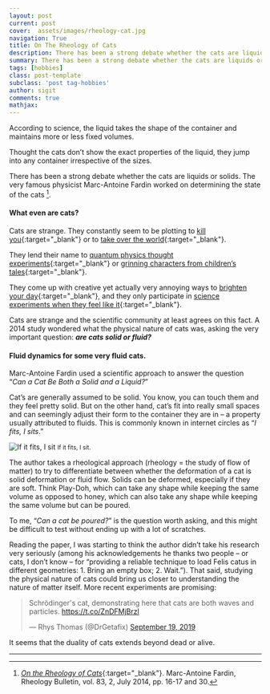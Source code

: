 ```yaml
---
layout: post
current: post
cover:  assets/images/rheology-cat.jpg
navigation: True
title: On The Rheology of Cats
description: There has been a strong debate whether the cats are liquids or solids. The cats don’t show the exact properties of the liquid, they jump into any container irrespective of the sizes.
summary: There has been a strong debate whether the cats are liquids or solids. The cats don’t show the exact properties of the liquid, they jump into any container irrespective of the sizes.
tags: [hobbies]
class: post-template
subclass: 'post tag-hobbies'
author: sigit
comments: true
mathjax:
---
```


According to science, the liquid takes the shape of the container and maintains more or less fixed volumes.

Thought the cats don’t show the exact properties of the liquid, they jump into any container irrespective of the sizes.

There has been a strong debate whether the cats are liquids or solids. The very famous physicist Marc-Antoine Fardin worked on determining the state of the cats [^1].

#### What even are cats?

Cats are strange. They constantly seem to be plotting to [kill you](https://theoatmeal.com/comics/cat_kill){:target="_blank"} or to [take over the world](https://www.quora.com/Will-cats-take-over-the-world){:target="_blank"}.

They lend their name to [quantum physics thought experiments](https://en.wikipedia.org/wiki/Schr%C3%B6dinger%27s_cat){:target="_blank"} or [grinning characters from children’s tales](https://phys.org/news/2015-06-quantum-cheshire-cat-effect-standard.html){:target="_blank"}.

They come up with creative yet actually very annoying ways to [brighten your day](https://catsoncatnip.co/blogs/cats/cat-posts-august){:target="_blank"}, and they only participate in [science experiments when they feel like it](https://valeriebenti.wordpress.com/2019/06/11/to-the-point/){:target="_blank"}.

Cats are strange and the scientific community at least agrees on this fact. A 2014 study wondered what the physical nature of cats was, asking the very important question: ***are cats solid or fluid?***

#### Fluid dynamics for some very fluid cats.

Marc-Antoine Fardin used a scientific approach to answer the question “*Can a Cat Be Both a Solid and a Liquid?*”

Cat’s are generally assumed to be solid. You know, you can touch them and they feel pretty solid. But on the other hand, cat’s fit into really small spaces and can seemingly adjust their form to the container they are in – a property usually attributed to fluids. This is commonly known in internet circles as “*I fits, I sits*.”

![If it fits, I sit](https://i.ytimg.com/vi/nQXTWOrgI4o/maxresdefault.jpg#full "If it fits, I sit")
<small>If it fits, I sit.</small>

The author takes a rheological approach (rheology = the study of flow of matter) to try to differentiate between whether the deformation of a cat is solid deformation or fluid flow. Solids can be deformed, especially if they are soft. Think Play-Doh, which can take any shape while keeping the same volume as opposed to honey, which can also take any shape while keeping the same volume but can be poured.

To me, “*Can a cat be poured?*” is the question worth asking, and this might be difficult to test without ending up with a lot of scratches.

Reading the paper, I was starting to think the author didn’t take his research very seriously (among his acknowledgements he thanks two people – or cats, I don’t know – for “providing a reliable technique to load Felis catus in different geometries: 1. Bring an empty box; 2. Wait.”). That said, studying the physical nature of cats could bring us closer to understanding the nature of matter itself. More recent experiments are promising:

<blockquote class="twitter-tweet"><p lang="en" dir="ltr">Schrödinger&#39;s cat, demonstrating here that cats are both waves and particles. <a href="https://t.co/ZnDFMjBrzl">https://t.co/ZnDFMjBrzl</a></p>&mdash; Rhys Thomas (@DrGetafix) <a href="https://twitter.com/DrGetafix/status/1174480661589024768?ref_src=twsrc%5Etfw">September 19, 2019</a></blockquote> <script async src="https://platform.twitter.com/widgets.js" charset="utf-8"></script> 

It seems that the duality of cats extends beyond dead or alive.

---

[^1]: [*On the Rheology of Cats*](https://www.drgoulu.com/wp-content/uploads/2017/09/Rheology-of-cats.pdf){:target="_blank"}. Marc-Antoine Fardin, Rheology Bulletin, vol. 83, 2, July 2014, pp. 16-17 and 30.